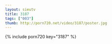 ```yaml
--- 
layout: sieutv
title: 3187
tags: ["003"]
thumb: http://porn720.net/video/3187/poster.jpg
---
```

{% include porn720 key="3187" %} 
